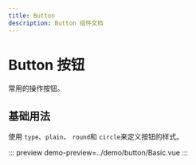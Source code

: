 ```yaml
---
title: Button
description: Button 组件文档
---
```


# Button 按钮

常用的操作按钮。

## 基础用法

使用 `type`、`plain`、 `round`和 `circle`来定义按钮的样式。

::: preview
demo-preview=../demo/button/Basic.vue
:::